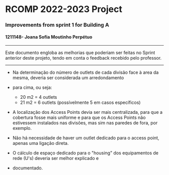 RCOMP 2022-2023 Project
===========================================
### Improvements from sprint 1 for Building A ###
#### 1211148- Joana Sofia Moutinho Perpétuo #####

---

Este documento engloba as melhorias que poderiam ser feitas no Sprint anterior deste projeto, tendo em conta o feedback 
recebido pelo professor.

---

* Na determinação do número de outlets de cada divisão face à area da mesma, deveria ser considerada um arredondamento 
* para cima, ou seja:

    * 20 m2 = 4 outlets
    * 21 m2 = 6 outlets (possívelmente 5 em casos específicos)

* A localização dos Access Points devia ser mais centralizada, para que a cobertura fosse mais uniforme e para que os
Access Points não estivessem instalados nas divisões, mas sim nas paredes de fora, por exemplo.

* Não há necessidade de haver um outlet dedicado para o access point, apenas uma ligação direta.

* O cálculo de espaço dedicado para o "housing" dos equipamentos de rede (U's) deveria ser melhor explicado e 
* documentado.

